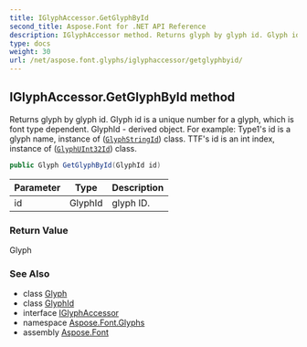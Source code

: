 ```yaml
---
title: IGlyphAccessor.GetGlyphById
second_title: Aspose.Font for .NET API Reference
description: IGlyphAccessor method. Returns glyph by glyph id. Glyph id is a unique number for a glyph which is font type dependent. GlyphId  derived object. For example Type1s id is a glyph name instance of GlyphStringId class. TTFs id is an int index instance of GlyphUInt32Id class
type: docs
weight: 30
url: /net/aspose.font.glyphs/iglyphaccessor/getglyphbyid/
---
```

## IGlyphAccessor.GetGlyphById method

Returns glyph by glyph id. Glyph id is a unique number for a glyph, which is font type dependent. GlyphId - derived object. For example: Type1's id is a glyph name, instance of ([`GlyphStringId`](../../glyphstringid/)) class. TTF's id is an int index, instance of ([`GlyphUInt32Id`](../../glyphuint32id/)) class.

```csharp
public Glyph GetGlyphById(GlyphId id)
```

| Parameter | Type | Description |
| --- | --- | --- |
| id | GlyphId | glyph ID. |

### Return Value

Glyph

### See Also

* class [Glyph](../../glyph/)
* class [GlyphId](../../glyphid/)
* interface [IGlyphAccessor](../)
* namespace [Aspose.Font.Glyphs](../../../aspose.font.glyphs/)
* assembly [Aspose.Font](../../../)


